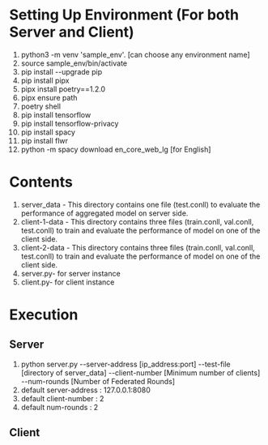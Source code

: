 # Setting Up Environment (For both Server and Client)
1. python3 -m venv 'sample_env'. [can choose any environment name]
2. source sample_env/bin/activate
3. pip install --upgrade pip
4. pip install pipx
5. pipx install poetry==1.2.0
6. pipx ensure path
7. poetry shell
8. pip install tensorflow
9. pip install tensorflow-privacy
10. pip install spacy
11. pip install flwr
12. python -m spacy download en_core_web_lg [for English]

# Contents
1. server_data - This directory contains one file (test.conll) to evaluate the performance of aggregated model on server side.
2. client-1-data - This directory contains three files (train.conll, val.conll, test.conll) to train and evaluate the performance of model on one of the client side.
3. client-2-data - This directory contains three files (train.conll, val.conll, test.conll) to train and evaluate the performance of model on one of the client side.
4. server.py- for server instance
5. client.py- for client instance

# Execution
## Server

1. python server.py --server-address [ip_address:port] --test-file [directory of server_data] 
  --client-number [Minimum number of clients] --num-rounds [Number of Federated Rounds]
2. default server-address : 127.0.0.1:8080
3. default client-number : 2 
4. default num-rounds : 2 
  
##  Client
  
  
